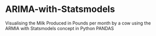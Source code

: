 # ARIMA-with-Statsmodels
Visualising the Milk Produced in Pounds per month by a cow using the ARMIA with Statsmodels concept in Python PANDAS
